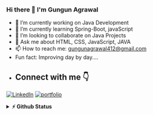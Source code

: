 ### Hi there 👋 I'm Gungun Agrawal

- 🔭 I’m currently working on Java Development
- 🌱 I’m currently learning Spring-Boot, javaScript
- 👯 I’m looking to collaborate on Java Projects
- 💬 Ask me about HTML, CSS, JavaScript, JAVA
- 📫 How to reach me: gungunagrawal412@gmail.com
-  Fun fact: Improving day by day....
-  ## Connect with me 👇
<p float="left">
    <a href="https://www.linkedin.com/in/gungun-agrawal-6451362a9/" title="Direct to LinkedIn" target="_blank">
    <img src="https://img.shields.io/badge/LinkedIn-0077B5?style=for-the-badge&logo=linkedin&logoColor=white" alt="LinkedIn" /></a>
    <a href= "https://www.hackerrank.com/profile/agrawalgungun859" title="Direct to Hacker Rank" target="_blank">
    <img src="https://img.shields.io/badge/Hackerrank-8B89CC?style=for-the-badge&logo=hackerrank&logoColor=gr" alt="portfolio" /></a>
  </p>
   <details>
  <summary><b>⚡ Github Status </b></summary>
<img height="118em" src="https://github-readme-stats.vercel.app/api?username=Gungandev&theme=midnight-purple&show_icons=true&hide_border=true&count_private=true" alt="Gungandev" />
<img height="118em" src="https://github-readme-stats.vercel.app/api/top-langs/?username=Gungandev&theme=midnight-purple&show_icons=true&hide_border=true&layout=compact" alt="Gungandev"/>
<img height="118em" src="https://github-readme-streak-stats.herokuapp.com/?user=gungandev&theme=midnight-purple&hide_border=true"/>
   </details>

